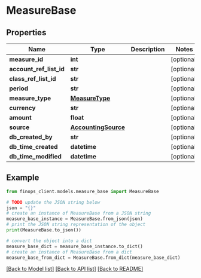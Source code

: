 # MeasureBase


## Properties

Name | Type | Description | Notes
------------ | ------------- | ------------- | -------------
**measure_id** | **int** |  | [optional] 
**account_ref_list_id** | **str** |  | [optional] 
**class_ref_list_id** | **str** |  | [optional] 
**period** | **str** |  | [optional] 
**measure_type** | [**MeasureType**](MeasureType.md) |  | [optional] 
**currency** | **str** |  | [optional] 
**amount** | **float** |  | [optional] 
**source** | [**AccountingSource**](AccountingSource.md) |  | [optional] 
**db_created_by** | **str** |  | [optional] 
**db_time_created** | **datetime** |  | [optional] 
**db_time_modified** | **datetime** |  | [optional] 

## Example

```python
from finops_client.models.measure_base import MeasureBase

# TODO update the JSON string below
json = "{}"
# create an instance of MeasureBase from a JSON string
measure_base_instance = MeasureBase.from_json(json)
# print the JSON string representation of the object
print(MeasureBase.to_json())

# convert the object into a dict
measure_base_dict = measure_base_instance.to_dict()
# create an instance of MeasureBase from a dict
measure_base_from_dict = MeasureBase.from_dict(measure_base_dict)
```
[[Back to Model list]](../README.md#documentation-for-models) [[Back to API list]](../README.md#documentation-for-api-endpoints) [[Back to README]](../README.md)


